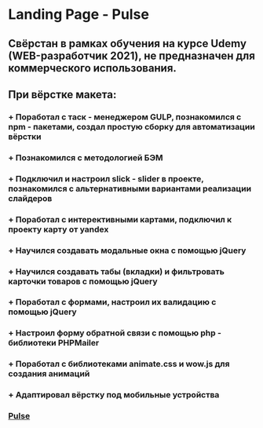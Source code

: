 

# Landing Page - Pulse

## Свёрстан в рамках обучения на курсе Udemy (WEB-разработчик 2021), не предназначен для коммерческого использования.
## При вёрстке макета:
  ### + Поработал с таск - менеджером GULP, познакомился с npm - пакетами, создал простую сборку для автоматизации вёрстки
  ### + Познакомился с методологией БЭМ
  ### + Подключил и настроил slick - slider в проекте, познакомился с альтернативными вариантами реализации слайдеров
  ### + Поработал с интерективными картами, подключил к проекту карту от yandex
  ### + Научился создавать модальные окна с помощью jQuery
  ### + Научился создавать табы (вкладки) и фильтровать карточки товаров с помощью jQuery
  ### + Поработал с формами, настроил их валидацию с помощью jQuery
  ### + Настроил форму обратной связи с помощью php - библиотеки PHPMailer
  ### + Поработал с библиотеками animate.css и wow.js для создания анимаций
  ### + Адаптировал вёрстку под мобильные устройства

### [Pulse](https://pulse.frontsaf.ru/)
